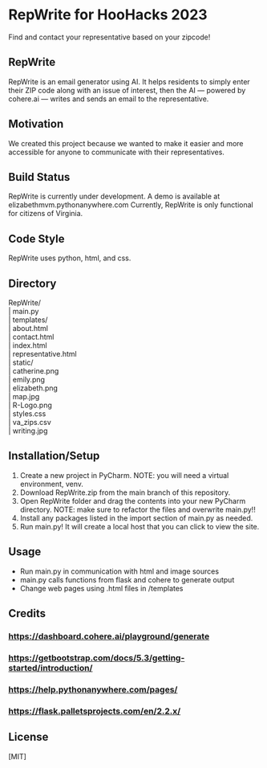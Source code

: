 # RepWrite for HooHacks 2023
Find and contact your representative based on your zipcode!

## RepWrite
RepWrite is an email generator using AI. It helps residents to simply enter their ZIP code along with an issue of interest, then the AI — powered by cohere.ai — writes and sends an email to the representative. 

## Motivation
We created this project because we wanted to make it easier and more accessible for anyone to communicate with their representatives.

## Build Status
RepWrite is currently under development. A demo is available at elizabethmvm.pythonanywhere.com
Currently, RepWrite is only functional for citizens of Virginia.

## Code Style
RepWrite uses python, html, and css.


## Directory
RepWrite/  
| main.py  
| templates/  
  | about.html  
  | contact.html  
  | index.html  
  | representative.html  
| static/  
  | catherine.png  
  | emily.png  
  | elizabeth.png  
  | map.jpg  
  | R-Logo.png  
  | styles.css  
  | va_zips.csv  
  | writing.jpg  

## Installation/Setup
1. Create a new project in PyCharm. NOTE: you will need a virtual environment, venv.
2. Download RepWrite.zip from the main branch of this repository.
3. Open RepWrite folder and drag the contents into your new PyCharm directory. NOTE: make sure to refactor the files and overwrite main.py!!
4. Install any packages listed in the import section of main.py as needed.
5. Run main.py! It will create a local host that you can click to view the site.

## Usage
- Run main.py in communication with html and image sources
- main.py calls functions from flask and cohere to generate output
- Change web pages using .html files in /templates


## Credits
### https://dashboard.cohere.ai/playground/generate
### https://getbootstrap.com/docs/5.3/getting-started/introduction/ 
### https://help.pythonanywhere.com/pages/ 
### https://flask.palletsprojects.com/en/2.2.x/ 


## License
[MIT]
